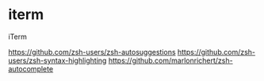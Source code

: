 # iterm
iTerm

https://github.com/zsh-users/zsh-autosuggestions
https://github.com/zsh-users/zsh-syntax-highlighting
https://github.com/marlonrichert/zsh-autocomplete
